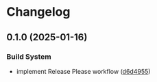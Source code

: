 # Changelog

## 0.1.0 (2025-01-16)


### Build System

* implement Release Please workflow ([d6d4955](https://github.com/mihaly-farkas/aws-cdk-app-python-example/commit/d6d495535692a310db43a71034a0f229b3f7aa6e))
